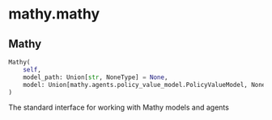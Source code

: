 # mathy.mathy

## Mathy
```python
Mathy(
    self,
    model_path: Union[str, NoneType] = None,
    model: Union[mathy.agents.policy_value_model.PolicyValueModel, NoneType] = None,
)
```
The standard interface for working with Mathy models and agents
